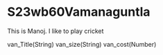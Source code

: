 # S23wb60Vamanaguntla

This is Manoj. I like to play cricket

van_Title(String)
van_size(String)
van_cost(Number)
